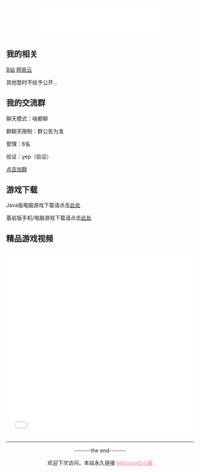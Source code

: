
<html lang="zh-CN">  
<head>  
<meta charset="UTF-8">  
<meta name="viewport" content="width=device-width, initial-scale=1.0">  
<title>biliciyunの小窝</title>  
<style>  
    .center-iframe {  
        display: block;  
        margin: 0 auto;  
    }  
</style>  
</head>  
<body>  
  
<div>  
<div align="center">
    <iframe frameborder="no" border="0" marginwidth="0" marginheight="0" width=330 height=86 src="//music.163.com/outchain/player?type=2&id=2155423468&auto=1&height=66">
    </iframe>
</div>  
 
<h2>我的相关</h2>  
<a href="https://space.bilibili.com/2066547841?spm_id_from=333.1007.0.0">B站</a>  
<a href="http://music.163.com/m/user/home?id=4055772206">网易云</a>  
<p>其他暂时不给予公开...</p>   
  
<h2>我的交流群</h2>  
<p>聊天模式：啥都聊</p>  
<p>群聊天限制：群公告为准</p>  
<p>管理：6名</p>  
<p>验证：yep（验证）</p>  
<a href="http://qm.qq.com/cgi-bin/qm/qr?_wv=1027&k=XzzCqUBn2EQe_-48ZSXwzkzFr3apw71H&authKey=IYfq%2FyblSI6du5nt6ggqU%2Fzjk%2FKDK%2BnrdhhKeGHZYCGhoGmVce27kh2m2jfWcOL3&noverify=0&group_code=748625855">点击加群</a>  
  
<h2>游戏下载</h2>  
<p>Java版电脑游戏下载请点击<a href="http://biliciyun.github.io/javagame">此处</a></p>  
<p>基岩版手机/电脑游戏下载请点击<a href="http://biliciyun.github.io/jygame">此处</a></p>  
  
<h2>精品游戏视频</h2>  
<div align="center">
  <iframe src="//player.bilibili.com/player.html?bvid=BV15H4y1g7ZL&cid=137649199&page=1" allowfullscreen="allowfullscreen" width="100%" height="500" scrolling="no" frameborder="0" sandbox="allow-top-navigation allow-same-origin allow-forms allow-scripts"></iframe>
</div> 
  
<hr>  
<p style="text-align: center;">-------the end-------</p>  
<p style="text-align: center;">欢迎下次访问，本站永久链接 <a href="https://biliciyun.github.io" style="color: #FB7299">biliciyunの小窝</a>